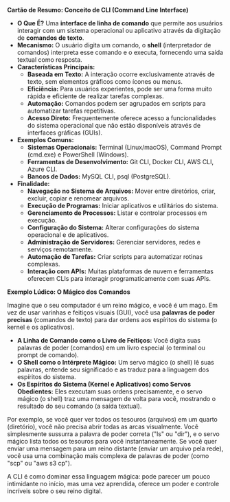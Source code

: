**Cartão de Resumo: Conceito de CLI (Command Line Interface)**

* **O Que É?** Uma **interface de linha de comando** que permite aos usuários interagir com um sistema operacional ou aplicativo através da digitação de **comandos de texto**.
* **Mecanismo:** O usuário digita um comando, o **shell** (interpretador de comandos) interpreta esse comando e o executa, fornecendo uma saída textual como resposta.
* **Características Principais:**
    * **Baseada em Texto:** A interação ocorre exclusivamente através de texto, sem elementos gráficos como ícones ou menus.
    * **Eficiência:** Para usuários experientes, pode ser uma forma muito rápida e eficiente de realizar tarefas complexas.
    * **Automação:** Comandos podem ser agrupados em scripts para automatizar tarefas repetitivas.
    * **Acesso Direto:** Frequentemente oferece acesso a funcionalidades do sistema operacional que não estão disponíveis através de interfaces gráficas (GUIs).
* **Exemplos Comuns:**
    * **Sistemas Operacionais:** Terminal (Linux/macOS), Command Prompt (cmd.exe) e PowerShell (Windows).
    * **Ferramentas de Desenvolvimento:** Git CLI, Docker CLI, AWS CLI, Azure CLI.
    * **Bancos de Dados:** MySQL CLI, psql (PostgreSQL).
* **Finalidade:**
    * **Navegação no Sistema de Arquivos:** Mover entre diretórios, criar, excluir, copiar e renomear arquivos.
    * **Execução de Programas:** Iniciar aplicativos e utilitários do sistema.
    * **Gerenciamento de Processos:** Listar e controlar processos em execução.
    * **Configuração do Sistema:** Alterar configurações do sistema operacional e de aplicativos.
    * **Administração de Servidores:** Gerenciar servidores, redes e serviços remotamente.
    * **Automação de Tarefas:** Criar scripts para automatizar rotinas complexas.
    * **Interação com APIs:** Muitas plataformas de nuvem e ferramentas oferecem CLIs para interagir programaticamente com suas APIs.

**Exemplo Lúdico: O Mágico dos Comandos**

Imagine que o seu computador é um reino mágico, e você é um mago. Em vez de usar varinhas e feitiços visuais (GUI), você usa **palavras de poder precisas** (comandos de texto) para dar ordens aos espíritos do sistema (o kernel e os aplicativos).

* **A Linha de Comando como o Livro de Feitiços:** Você digita suas palavras de poder (comandos) em um livro especial (o terminal ou prompt de comando).
* **O Shell como o Intérprete Mágico:** Um servo mágico (o shell) lê suas palavras, entende seu significado e as traduz para a linguagem dos espíritos do sistema.
* **Os Espíritos do Sistema (Kernel e Aplicativos) como Servos Obedientes:** Eles executam suas ordens precisamente, e o servo mágico (o shell) traz uma mensagem de volta para você, mostrando o resultado do seu comando (a saída textual).

Por exemplo, se você quer ver todos os tesouros (arquivos) em um quarto (diretório), você não precisa abrir todas as arcas visualmente. Você simplesmente sussurra a palavra de poder correta ("ls" ou "dir"), e o servo mágico lista todos os tesouros para você instantaneamente. Se você quer enviar uma mensagem para um reino distante (enviar um arquivo pela rede), você usa uma combinação mais complexa de palavras de poder (como "scp" ou "aws s3 cp").

A CLI é como dominar essa linguagem mágica: pode parecer um pouco intimidante no início, mas uma vez aprendida, oferece um poder e controle incríveis sobre o seu reino digital.